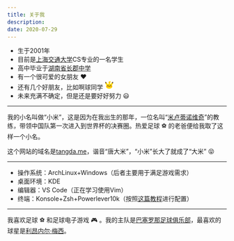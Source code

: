 ```yaml
---
title: 关于我
description: 
date: 2020-07-29
---
```


* 生于2001年
* 目前是[上海交通大学](https://www.sjtu.edu.cn/)CS专业的一名学生
* 高中毕业于[湖南省长郡中学](http://www.changjun.com.cn/)
* 有一个很可爱的女朋友 :heart:
* 还有几个好朋友，比如啊球同学 <img src="pikachu.png" width="20px" />
* 未来充满不确定，但是还是要好好努力 :smiley:

***

我的小名叫做“小米”，这是因为在我出生的那年，一位名叫“[米卢蒂诺维奇](https://zh.wikipedia.org/wiki/%E7%BB%B4%E5%88%A9%E5%8D%9A%E5%B0%94%C2%B7%E7%B1%B3%E5%8D%A2%E8%92%82%E8%AF%BA%E7%BB%B4%E5%A5%87)”的教练，带领中国队第一次进入到世界杯的决赛圈。热爱足球 :soccer: 的老爸便给我取了这样一个小名。

这个网站的域名是[tangda.me](https://www.tangda.me/)，谐音“唐大米”，“小米”长大了就成了“大米” :stuck_out_tongue_closed_eyes:

***

* 操作系统：ArchLinux+Windows（后者主要用于满足游戏需求）
* 桌面环境：KDE
* 编辑器：VS Code（正在学习使用Vim）
* 终端：Konsole+Zsh+Powerlever10k（按照[这篇教程](https://linux.cn/article-13030-1.html)进行配置）

***

我喜欢足球 :soccer: 和足球电子游戏 :video_game: 。我的主队是[巴塞罗那足球俱乐部](https://www.fcbarcelona.com/)，最喜欢的球星是[利昂内尔·梅西](https://zh.wikipedia.org/wiki/%E5%88%A9%E6%98%82%E5%86%85%E5%B0%94%C2%B7%E6%A2%85%E8%A5%BF)。
